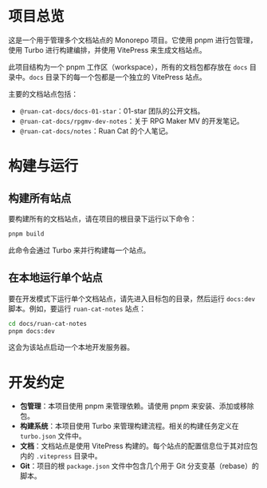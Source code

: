 # 项目总览

这是一个用于管理多个文档站点的 Monorepo 项目。它使用 pnpm 进行包管理，使用 Turbo 进行构建编排，并使用 VitePress 来生成文档站点。

此项目结构为一个 pnpm 工作区（workspace），所有的文档包都存放在 `docs` 目录中。`docs` 目录下的每一个包都是一个独立的 VitePress 站点。

主要的文档站点包括：

- `@ruan-cat-docs/docs-01-star`：01-star 团队的公开文档。
- `@ruan-cat-docs/rpgmv-dev-notes`：关于 RPG Maker MV 的开发笔记。
- `@ruan-cat-docs/notes`：Ruan Cat 的个人笔记。

# 构建与运行

## 构建所有站点

要构建所有的文档站点，请在项目的根目录下运行以下命令：

```bash
pnpm build
```

此命令会通过 Turbo 来并行构建每一个站点。

## 在本地运行单个站点

要在开发模式下运行单个文档站点，请先进入目标包的目录，然后运行 `docs:dev` 脚本。例如，要运行 `ruan-cat-notes` 站点：

```bash
cd docs/ruan-cat-notes
pnpm docs:dev
```

这会为该站点启动一个本地开发服务器。

# 开发约定

- **包管理**：本项目使用 pnpm 来管理依赖。请使用 pnpm 来安装、添加或移除包。
- **构建系统**：本项目使用 Turbo 来管理构建流程。相关的构建任务定义在 `turbo.json` 文件中。
- **文档**：文档站点是使用 VitePress 构建的。每个站点的配置信息位于其对应包内的 `.vitepress` 目录中。
- **Git**：项目的根 `package.json` 文件中包含几个用于 Git 分支变基（rebase）的脚本。
